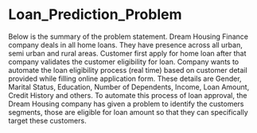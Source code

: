 # Loan_Prediction_Problem
Below is the summary of the problem statement.
Dream Housing Finance company deals in all home loans. They have presence across all urban, semi urban and rural areas. Customer first apply for home loan after that company validates the customer eligibility for loan. Company wants to automate the loan eligibility process (real time) based on customer detail provided while filling online application form. These details are Gender, Marital Status, Education, Number of Dependents, Income, Loan Amount, Credit History and others. To automate this process of loan approval, the Dream Housing company has given a problem to identify the customers segments, those are eligible for loan amount so that they can specifically target these customers.
